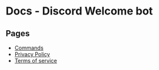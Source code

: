 # Docs - Discord Welcome bot

## Pages
- [Commands](commands.md)
- [Privacy Policy](privacy-policy.md)
- [Terms of service](terms.md)
